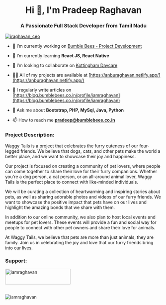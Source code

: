 <h1 align="center">Hi 👋, I'm Pradeep Raghavan</h1>
<h3 align="center">A Passionate Full Stack Developer from Tamil Nadu</h3>

<p align="left"> <a href="https://twitter.com/iraghavan_ceo" target="blank"><img src="https://img.shields.io/twitter/follow/iraghavan_ceo?logo=twitter&style=for-the-badge" alt="iraghavan_ceo" /></a> </p>

- 🔭 I’m currently working on [Bumble Bees - Project Development](https://github.com/iamraghavan/WebPage)

- 🌱 I’m currently learning **React JS, React Native**

- 👯 I’m looking to collaborate on [Kottingham Daycare](https://github.com/iamraghavan/Kottingham-Daycare)

- 👨‍💻 All of my projects are available at [https://anburaghavan.netlify.app/](https://anburaghavan.netlify.app/)

- 📝 I regularly write articles on [https://blog.bumblebees.co.in/profile/iamraghavan](https://blog.bumblebees.co.in/profile/iamraghavan)

- 💬 Ask me about **Bootstrap, PHP, MySql, Java, Python**

- 📫 How to reach me **pradeep@bumblebees.co.in**

<h3 align="left">Project Description:</h3>
<p align="left">
Waggy Tails is a project that celebrates the furry cuteness of our four-legged friends. We believe that dogs, cats, and other pets make the world a better place, and we want to showcase their joy and happiness.

Our project is focused on creating a community of pet lovers, where people can come together to share their love for their furry companions. Whether you're a dog person, a cat person, or an all-around animal lover, Waggy Tails is the perfect place to connect with like-minded individuals.

We will be curating a collection of heartwarming and inspiring stories about pets, as well as sharing adorable photos and videos of our furry friends. We want to showcase the positive impact that pets have on our lives and highlight the amazing bonds that we share with them.

In addition to our online community, we also plan to host local events and meetups for pet lovers. These events will provide a fun and social way for people to connect with other pet owners and share their love for animals.

At Waggy Tails, we believe that pets are more than just animals, they are family. Join us in celebrating the joy and love that our furry friends bring into our lives.
</p>


<h3 align="left">Support:</h3>
<p><a href="https://www.buymeacoffee.com/iamraghavan"> <img align="left" src="https://cdn.buymeacoffee.com/buttons/v2/default-yellow.png" height="50" width="210" alt="iamraghavan" /></a></p><br><br>
<br>
<br>

<p><img align="center" src="https://github-readme-stats.vercel.app/api/top-langs?username=iamraghavan&show_icons=true&locale=en&layout=compact" alt="iamraghavan" /></p>


